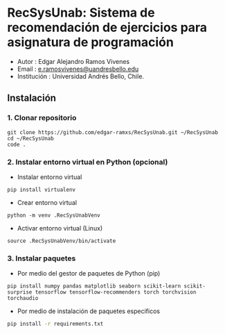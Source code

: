 # RecSysUnab: Sistema de recomendación de ejercicios para asignatura de programación
+ Autor : Edgar Alejandro Ramos Vivenes
+ Email : e.ramosvivenes@uandresbello.edu
+ Institución : Universidad Andrés Bello, Chile. 

## Instalación

### 1. Clonar repositorio
```shell
git clone https://github.com/edgar-ramxs/RecSysUnab.git ~/RecSysUnab
cd ~/RecSysUnab
code .
```

### 2. Instalar entorno virtual en Python (opcional)

+ Instalar entorno virtual
```shell
pip install virtualenv
```

+ Crear entorno virtual 
```shell
python -m venv .RecSysUnabVenv
```

+ Activar entorno virtual (Linux)
```shell
source .RecSysUnabVenv/bin/activate
```

### 3. Instalar paquetes 


+ Por medio del gestor de paquetes de Python (pip)
```shell
pip install numpy pandas matplotlib seaborn scikit-learn scikit-surprise tensorflow tensorflow-recommenders torch torchvision torchaudio
```
+ Por medio de instalación de paquetes especificos
```bash
pip install -r requirements.txt
```
